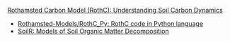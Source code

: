 
[Rothamsted Carbon Model (RothC): Understanding Soil Carbon Dynamics](https://www.rothamsted.ac.uk/rothamsted-carbon-model-rothc)

- [Rothamsted-Models/RothC_Py: RothC code in Python language](https://github.com/Rothamsted-Models/RothC_Py)
- [SoilR: Models of Soil Organic Matter Decomposition](https://www.bgc-jena.mpg.de/TEE/software/soilr/)
